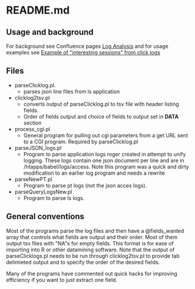 # README.md

## Usage and background

For background see Confluence pages [Log Analysis](https://tools.lib.umich.edu/confluence/display/HAT/Log+Analysis)  and for usage examples see [Example of "interesting sessions" from click logs](https://tools.lib.umich.edu/confluence/pages/viewpage.action?pageId=84934715)


## Files
* parseClicklog.pl. 
  * parses json line files from ls application
* clicklog2tsv.pl
  * converts output of parseClicklog.pl to tsv file with header listing fields.  
  * Order of fields output and choice of fields to output set in __DATA__ section
* process_cgi.pl
  * General program for pulling out cgi parameters from a get URL sent to a CGI program.  Required by parseClicklog.pl
* parseJSON_logs.pl
  *  Program to parse application logs roger created in attempt to unify logging.  These logs contain one json document per line and are in /htapps/babel/logs/access.  Note this program was a quick and dirty modification to  an earlier log program and needs a rewrite
* parseNewPT.pl
  * Program to parse pt logs (not the json acces logs).
* parseQueryLogsNew.pl
  * Program to parse ls logs.
  
  

## General conventions
Most of the programs parse the log files and then have a @fields_wanted array that controls what fields are output and their order. Most of them output tsv files with "NA"s for empty fields.  This format is for ease of importing into R or other datamining software. Note that  the output of parseClicklogs.pl needs to be run through clicklog2tsv.pl to provide tab delimieted output and to specify the order of the desired fields.

Many of the programs have commented out quick hacks for improving efficiency if you want to just extract one field.
